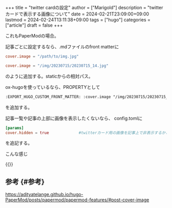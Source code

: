 +++
title = "twitter cardの設定"
author = ["Marigold"]
description = "twitterカードで表示する画像について"
date = 2024-02-21T23:09:00+09:00
lastmod = 2024-02-24T13:11:38+09:00
tags = ["hugo"]
categories = ["article"]
draft = false
+++

これもPaperModの場合。

記事ごとに設定するなら、.mdファイルのfront matterに

```toml
cover.image = "/path/to/img.jpg"

cover.image = "/img/20230715/20230715_14.jpg"
```

のように追加する。staticからの相対パス。

ox-hugoを使っているなら、PROPERTYとして

```org
:EXPORT_HUGO_CUSTOM_FRONT_MATTER: :cover.image "/img/20230715/20230715_14.jpg"
```

を追加する。

記事一覧や記事の上部に画像を表示したくないなら、
config.tomlに

```toml
[params]
cover.hidden = true             #twitterカード用の画像を記事上で非表示するかどうか
```

を追記する。

こんな感じ

{{<tweet user="marigold1332" id="1760302820635652284" >}}


## 参考 {#参考}

<https://adityatelange.github.io/hugo-PaperMod/posts/papermod/papermod-features/#post-cover-image>
